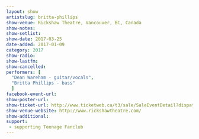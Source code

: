 ```yaml
---
layout: show
artistslug: britta-phillips
show-venue: Rickshaw Theatre, Vancouver, BC, Canada
show-notes: 
show-setlist: 
show-date: 2017-03-25
date-added: 2017-01-09
category: 2017
show-radio: 
show-lastfm: 
show-cancelled: 
performers: [
  "Dean Wareham - guitar/vocals",
  "Britta Phillips - bass"
  ]
facebook-event-url: 
show-poster-url: 
show-ticket-url: http://www.ticketweb.ca/t3/sale/SaleEventDetail?dispatch=loadSelectionData&eventId=7138175
show-venue-website: http://www.rickshawtheatre.com/
show-additional: 
support:
 - supporting Teenage Fanclub
---
```

